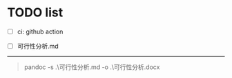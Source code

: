 # TODO list

- [ ] ci: github action 
- [ ] 可行性分析.md


---------------------
>  pandoc -s .\可行性分析.md -o .\可行性分析.docx
>  

